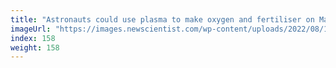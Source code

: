 ```yaml
---
title: "Astronauts could use plasma to make oxygen and fertiliser on Mars"
imageUrl: "https://images.newscientist.com/wp-content/uploads/2022/08/16135957/SEI_119664447.jpg?width=600"
index: 158
weight: 158
---
```

